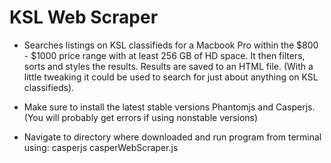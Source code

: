 # KSL Web Scraper

* Searches listings on KSL classifieds for a Macbook Pro within the $800 - $1000 price range with at least 256 GB of HD space. It then filters, sorts and styles the results.  Results are saved to an HTML file.  (With a little tweaking it could be used to search for just about anything on KSL classifieds).
 
* Make sure to install the latest stable versions Phantomjs and Casperjs.  (You will probably get errors if using nonstable versions)

* Navigate to directory where downloaded and run program from terminal using: casperjs casperWebScraper.js
